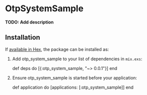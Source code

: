 # OtpSystemSample

**TODO: Add description**

## Installation

If [available in Hex](https://hex.pm/docs/publish), the package can be installed as:

  1. Add otp_system_sample to your list of dependencies in `mix.exs`:

        def deps do
          [{:otp_system_sample, "~> 0.0.1"}]
        end

  2. Ensure otp_system_sample is started before your application:

        def application do
          [applications: [:otp_system_sample]]
        end


